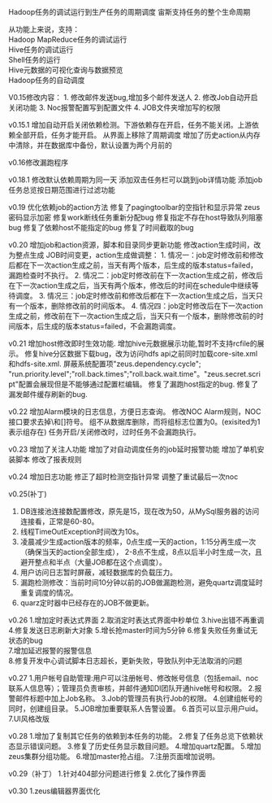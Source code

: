 ﻿Hadoop任务的调试运行到生产任务的周期调度
宙斯支持任务的整个生命周期

从功能上来说，支持：  
Hadoop MapReduce任务的调试运行  
Hive任务的调试运行  
Shell任务的运行    
Hive元数据的可视化查询与数据预览  
Hadoop任务的自动调度  

V0.15修改内容：
	1. 修改邮件发送bug,增加多个邮件发送人
	2. 修改Job自动开启关闭功能
	3. Noc报警配置写到配置文件
	4. JOB文件夹增加写的权限

v0.15.1
	增加自动开启关闭依赖检测。下游依赖存在开启，任务不能关闭。上游依赖全部开启，任务才能开启。
	从界面上移除了周期调度
	增加了历史action从内存中清除，并在数据库中备份，默认设置为两个月前的

v0.16修改漏跑程序

v0.18.1
修改默认依赖周期为同一天
添加双击任务栏可以跳到job详情功能
添加job任务总览按日期范围进行过滤功能

v0.19
优化依赖job的action方法
修复了pagingtoolbar的空指针和显示异常
zeus密码显示加密
修复work断线任务重新分配bug
修复指定不存在host导致队列阻塞bug
修复了依赖host不能指定的bug
修复了时间截取的bug

v0.20
增加job和action资源，脚本和目录同步更新功能
修改action生成时间，改为整点生成
JOB时间变更，action生成做调整：
	1. 情况一：job定时修改前和修改后都在下一次action生成之前，当天有两个版本，后生成的版本status=failed，漏跑检查时不执行。
	2. 情况二：job定时修改前在下一次action生成之前，修改后在下一次action生成之后，当天有两个版本，修改后的时间在schedule中继续等待调度。
	3. 情况三：job定时修改前和修改后都在下一次action生成之后，当天只有一个版本，删除修改前的时间版本。
	4. 情况四：job定时修改后在下一次action生成之前，修改前在下一次action生成之后，当天只有一个版本，删除修改前的时间版本，后生成的版本status=failed，不会漏跑调度。
	
v0.21
增加host修改即时生效功能.
增加hive元数据展示功能,暂时不支持rcfile的展示。
修复hive分区数据下载bug，改为访问hdfs api之前同时加载core-site.xml和hdfs-site.xml.
屏蔽系统配置项"zeus.dependency.cycle"; "run.priority.level";"roll.back.times";"roll.back.wait.time"。"zeus.secret.script"配置会展现但是不能够通过配置栏编辑。
修复了漏跑host指定的bug.
修复了漏发邮件缓存刷新的bug.

v0.22
增加Alarm模块的日志信息，方便日志查询。
修改NOC Alarm规则，NOC接口要求去掉\和[]符号。
组不从数据库删除，而将组标志位置为0。(exisited为1表示组存在)
任务开启/关闭修改时，过时任务不会漏跑执行。

v0.23
增加了关注人功能
增加了对自动调度任务的job延时报警功能
增加了单机安装脚本
修改了报表规则

v0.24
增加日志功能
修正了超时检测空指针异常
调整了重试最后一次noc

v0.25(补丁)
1.	DB连接池连接数配置修改，原先是15，现在改为50，从MySql服务器的访问连接看，正常是60-80。
2.	线程TimeOutException时间改为10s。
3.	 凌晨减少生成action版本的频率，0点生成一天的action，1:15分再生成一次（确保当天的action全部生成），
2-8点不生成，8点以后半小时生成一次，且避开整点和半点（大量JOB都在这个点调度）。
4.	用户访问日志暂时屏蔽，减轻数据库的负载压力。
5.	漏跑检测修改：当前时间10分钟以前的JOB做漏跑检测，避免quartz调度延时重复调度的情况。
6.	quarz定时器中已经存在的JOB不做更新。

v0.26
1.增加定时表达式界面
2.取消定时表达式界面中秒单位
3.hive出错不再重调
4.修复发送日志刷新大对象
5.增长抢master时间为5分钟
6.修复失败任务重试无状态的bug	
7.增加延迟报警的报警信息	
8.修复开发中心调试脚本日志超长，更新失败，导致队列中无法取消的问题

v0.27
1.用户帐号自助管理:用户可以注册帐号、修改帐号信息（包括email、noc联系人信息等）；管理员负责审核，并邮件通知DI团队开通hive帐号和权限。
2.报警邮件标题中加上Job名称。
3.Job的管理员有执行Job的权限。
4.创建组帐号的同时，创建组目录。
5.JOB增加重要联系人告警设置。
6.首页可以显示用户uid。
7.UI风格改版

v0.28
1.增加了复制其它任务的依赖到本任务的功能。
2.修复了任务总览下依赖状态显示错误问题。
3.修复了历史任务显示数目问题。
4.增加quartz配置。
5.增加zeus集群分组功能。
6.增加master抢占组。
7.注册页面增加说明。

v0.29（补丁）
1.针对404部分问题进行修复
2.优化了操作界面

v0.30
1.zeus编辑器界面优化
